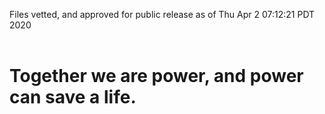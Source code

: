 Files vetted, and approved for public release as of Thu Apr  2 07:12:21 PDT 2020<br><br><h1>Together we are power, and power can save a life.</h1>
